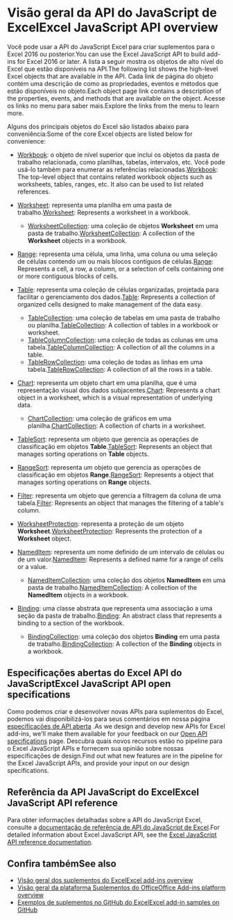 # <a name="excel-javascript-api-overview"></a><span data-ttu-id="47a22-101">Visão geral da API do JavaScript de Excel</span><span class="sxs-lookup"><span data-stu-id="47a22-101">Excel JavaScript API overview</span></span>

<span data-ttu-id="47a22-102">Você pode usar a API do JavaScript Excel para criar suplementos para o Excel 2016 ou posterior.</span><span class="sxs-lookup"><span data-stu-id="47a22-102">You can use the Excel JavaScript API to build add-ins for Excel 2016 or later.</span></span> <span data-ttu-id="47a22-103">A lista a seguir mostra os objetos de alto nível do Excel que estão disponíveis na API.</span><span class="sxs-lookup"><span data-stu-id="47a22-103">The following list shows the high-level Excel objects that are available in the API.</span></span> <span data-ttu-id="47a22-104">Cada link de página do objeto contém uma descrição de como as propriedades, eventos e métodos que estão disponíveis no objeto.</span><span class="sxs-lookup"><span data-stu-id="47a22-104">Each object page link contains a description of the properties, events, and methods that are available on the object.</span></span> <span data-ttu-id="47a22-105">Acesse os links no menu para saber mais.</span><span class="sxs-lookup"><span data-stu-id="47a22-105">Explore the links from the menu to learn more.</span></span>

<span data-ttu-id="47a22-106">Alguns dos principais objetos do Excel são listados abaixo para conveniência:</span><span class="sxs-lookup"><span data-stu-id="47a22-106">Some of the core Excel objects are listed below for convenience:</span></span> 

- <span data-ttu-id="47a22-107">[Workbook](/javascript/api/excel/excel.workbook): o objeto de nível superior que inclui os objetos da pasta de trabalho relacionada, como planilhas, tabelas, intervalos, etc. Você pode usá-lo também para enumerar as referências relacionadas.</span><span class="sxs-lookup"><span data-stu-id="47a22-107">[Workbook](/javascript/api/excel/excel.workbook): The top-level object that contains related workbook objects such as worksheets, tables, ranges, etc. It also can be used to list related references.</span></span>

- <span data-ttu-id="47a22-108">[Worksheet](/javascript/api/excel/excel.worksheet): representa uma planilha em uma pasta de trabalho.</span><span class="sxs-lookup"><span data-stu-id="47a22-108">[Worksheet](/javascript/api/excel/excel.worksheet): Represents a worksheet in a workbook.</span></span> 
    - <span data-ttu-id="47a22-109">[WorksheetCollection](/javascript/api/excel/excel.worksheetcollection): uma coleção de objetos **Worksheet** em uma pasta de trabalho.</span><span class="sxs-lookup"><span data-stu-id="47a22-109">[WorksheetCollection](/javascript/api/excel/excel.worksheetcollection): A collection of the **Worksheet** objects in a workbook.</span></span>

- <span data-ttu-id="47a22-110">[Range](/javascript/api/excel/excel.range): representa uma célula, uma linha, uma coluna ou uma seleção de células contendo um ou mais blocos contíguos de células.</span><span class="sxs-lookup"><span data-stu-id="47a22-110">[Range](/javascript/api/excel/excel.range): Represents a cell, a row, a column, or a selection of cells containing one or more contiguous blocks of cells.</span></span>

- <span data-ttu-id="47a22-111">[Table](/javascript/api/excel/excel.table): representa uma coleção de células organizadas, projetada para facilitar o gerenciamento dos dados.</span><span class="sxs-lookup"><span data-stu-id="47a22-111">[Table](/javascript/api/excel/excel.table): Represents a collection of organized cells designed to make management of the data easy.</span></span>
    - <span data-ttu-id="47a22-112">[TableCollection](/javascript/api/excel/excel.tablecollection): uma coleção de tabelas em uma pasta de trabalho ou planilha.</span><span class="sxs-lookup"><span data-stu-id="47a22-112">[TableCollection](/javascript/api/excel/excel.tablecollection): A collection of tables in a workbook or worksheet.</span></span>
    - <span data-ttu-id="47a22-113">[TableColumnCollection](/javascript/api/excel/excel.tablecolumncollection): uma coleção de todas as colunas em uma tabela.</span><span class="sxs-lookup"><span data-stu-id="47a22-113">[TableColumnCollection](/javascript/api/excel/excel.tablecolumncollection): A collection of all the columns in a table.</span></span>
    - <span data-ttu-id="47a22-114">[TableRowCollection](/javascript/api/excel/excel.tablerowcollection): uma coleção de todas as linhas em uma tabela.</span><span class="sxs-lookup"><span data-stu-id="47a22-114">[TableRowCollection](/javascript/api/excel/excel.tablerowcollection): A collection of all the rows in a table.</span></span>

- <span data-ttu-id="47a22-115">[Chart](/javascript/api/excel/excel.chart): representa um objeto chart em uma planilha, que é uma representação visual dos dados subjacentes.</span><span class="sxs-lookup"><span data-stu-id="47a22-115">[Chart](/javascript/api/excel/excel.chart): Represents a chart object in a worksheet, which is a visual representation of underlying data.</span></span>
    - <span data-ttu-id="47a22-116">[ChartCollection](/javascript/api/excel/excel.chartcollection): uma coleção de gráficos em uma planilha.</span><span class="sxs-lookup"><span data-stu-id="47a22-116">[ChartCollection](/javascript/api/excel/excel.chartcollection): A collection of charts in a worksheet.</span></span>

- <span data-ttu-id="47a22-117">[TableSort](/javascript/api/excel/excel.tablesort): representa um objeto que gerencia as operações de classificação em objetos **Table**.</span><span class="sxs-lookup"><span data-stu-id="47a22-117">[TableSort](/javascript/api/excel/excel.tablesort): Represents an object that manages sorting operations on **Table** objects.</span></span>

- <span data-ttu-id="47a22-118">[RangeSort](/javascript/api/excel/excel.rangesort): representa um objeto que gerencia as operações de classificação em objetos **Range**.</span><span class="sxs-lookup"><span data-stu-id="47a22-118">[RangeSort](/javascript/api/excel/excel.rangesort): Represents a object that manages sorting operations on **Range** objects.</span></span>

- <span data-ttu-id="47a22-119">[Filter](/javascript/api/excel/excel.filter): representa um objeto que gerencia a filtragem da coluna de uma tabela.</span><span class="sxs-lookup"><span data-stu-id="47a22-119">[Filter](/javascript/api/excel/excel.filter): Represents an object that manages the filtering of a table's column.</span></span>

- <span data-ttu-id="47a22-120">[WorksheetProtection](/javascript/api/excel/excel.worksheetprotection): representa a proteção de um objeto **Worksheet**.</span><span class="sxs-lookup"><span data-stu-id="47a22-120">[WorksheetProtection](/javascript/api/excel/excel.worksheetprotection): Represents the protection of a **Worksheet** object.</span></span>

- <span data-ttu-id="47a22-121">[NamedItem](/javascript/api/excel/excel.nameditem): representa um nome definido de um intervalo de células ou de um valor.</span><span class="sxs-lookup"><span data-stu-id="47a22-121">[NamedItem](/javascript/api/excel/excel.nameditem): Represents a defined name for a range of cells or a value.</span></span> 
    - <span data-ttu-id="47a22-122">[NamedItemCollection](/javascript/api/excel/excel.nameditemcollection): uma coleção dos objetos **NamedItem** em uma pasta de trabalho.</span><span class="sxs-lookup"><span data-stu-id="47a22-122">[NamedItemCollection](/javascript/api/excel/excel.nameditemcollection): A collection of the **NamedItem** objects in a workbook.</span></span>

- <span data-ttu-id="47a22-123">[Binding](/javascript/api/excel/excel.binding): uma classe abstrata que representa uma associação a uma seção da pasta de trabalho.</span><span class="sxs-lookup"><span data-stu-id="47a22-123">[Binding](/javascript/api/excel/excel.binding): An abstract class that represents a binding to a section of the workbook.</span></span>
    - <span data-ttu-id="47a22-124">[BindingCollection](/javascript/api/excel/excel.bindingcollection): uma coleção dos objetos **Binding** em uma pasta de trabalho.</span><span class="sxs-lookup"><span data-stu-id="47a22-124">[BindingCollection](/javascript/api/excel/excel.bindingcollection): A collection of the **Binding** objects in a workbook.</span></span>

## <a name="excel-javascript-api-open-specifications"></a><span data-ttu-id="47a22-125">Especificações abertas do Excel API do JavaScript</span><span class="sxs-lookup"><span data-stu-id="47a22-125">Excel JavaScript API open specifications</span></span>

<span data-ttu-id="47a22-126">Como podemos criar e desenvolver novas APIs para suplementos do Excel, podemos vai disponibilizá-los para seus comentários em nossa página [especificações de API aberta](../openspec.md) .</span><span class="sxs-lookup"><span data-stu-id="47a22-126">As we design and develop new APIs for Excel add-ins, we'll make them available for your feedback on our [Open API specifications](../openspec.md) page.</span></span> <span data-ttu-id="47a22-127">Descubra quais novos recursos estão no pipeline para o Excel JavaScript APIs e fornecem sua opinião sobre nossas especificações de design.</span><span class="sxs-lookup"><span data-stu-id="47a22-127">Find out what new features are in the pipeline for the Excel JavaScript APIs, and provide your input on our design specifications.</span></span>

## <a name="excel-javascript-api-reference"></a><span data-ttu-id="47a22-128">Referência da API JavaScript do Excel</span><span class="sxs-lookup"><span data-stu-id="47a22-128">Excel JavaScript API reference</span></span>

<span data-ttu-id="47a22-129">Para obter informações detalhadas sobre a API do JavaScript Excel, consulte a [documentação de referência de API do JavaScript de Excel](/javascript/api/excel).</span><span class="sxs-lookup"><span data-stu-id="47a22-129">For detailed information about Excel JavaScript API, see the [Excel JavaScript API reference documentation](/javascript/api/excel).</span></span>

## <a name="see-also"></a><span data-ttu-id="47a22-130">Confira também</span><span class="sxs-lookup"><span data-stu-id="47a22-130">See also</span></span>

- [<span data-ttu-id="47a22-131">Visão geral dos suplementos do Excel</span><span class="sxs-lookup"><span data-stu-id="47a22-131">Excel add-ins overview</span></span>](https://docs.microsoft.com/office/dev/add-ins/excel/excel-add-ins-overview)
- [<span data-ttu-id="47a22-132">Visão geral da plataforma Suplementos do Office</span><span class="sxs-lookup"><span data-stu-id="47a22-132">Office Add-ins platform overview</span></span>](https://docs.microsoft.com/office/dev/add-ins/overview/office-add-ins)
- [<span data-ttu-id="47a22-133">Exemplos de suplementos no GitHub do Excel</span><span class="sxs-lookup"><span data-stu-id="47a22-133">Excel add-in samples on GitHub</span></span>](https://github.com/OfficeDev?utf8=%E2%9C%93&q=Excel)
